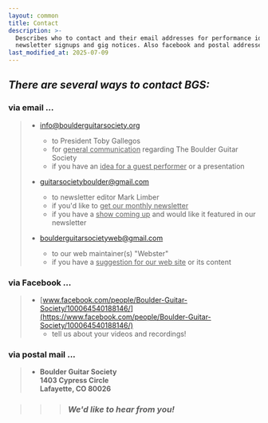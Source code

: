 ```yaml
---
layout: common
title: Contact
description: >-
  Describes who to contact and their email addresses for performance ideas,
  newsletter signups and gig notices. Also facebook and postal addresses.
last_modified_at: 2025-07-09
---
```


## _There are several ways to contact BGS:_ ##

### via email ... ###
>
> * [info@boulderguitarsociety.org](mailto:info@boulderguitarsociety.org)
>   - to President Toby Gallegos
>   - for <ins>general communication</ins> regarding The Boulder Guitar Society
>   - if you have an <ins>idea for a guest performer</ins> or a presentation
>
> * [guitarsocietyboulder@gmail.com](mailto:guitarsocietyboulder@gmail.com)
>   - to newsletter editor Mark Limber
>   - if you'd like to <ins>get our monthly newsletter</ins>
>   - if you have a <ins>show coming up</ins> and would like it featured in our newsletter
>
> * [boulderguitarsocietyweb@gmail.com](mailto:boulderguitarsocietyweb@gmail.com)
>   - to our web maintainer(s) "Webster"
>   - if you have a <ins>suggestion for our web site</ins> or its content

### via Facebook ... ###
>
> * [www.facebook.com/people/Boulder-Guitar-Society/100064540188146/](https://www.facebook.com/people/Boulder-Guitar-Society/100064540188146/)  
>   - tell us about your videos and recordings!

### via postal mail ... ###
> * __Boulder Guitar Society__  
>   __1403 Cypress Circle__  
>   __Lafayette, CO 80026__  
  

>>> ### _We'd like to hear from you!_ ###

